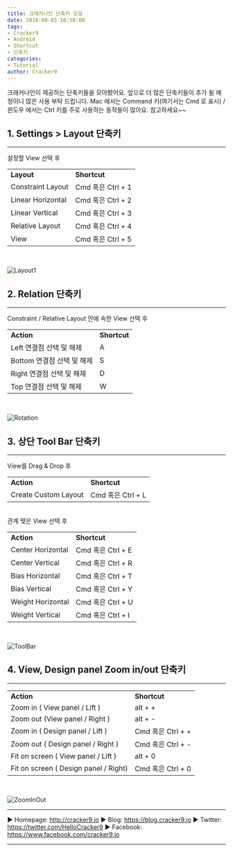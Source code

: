 ```yaml
---
title: 크래커나인 단축키 모음
date: 2018-09-05 16:58:00
tags: 
- Cracker9
- Android
- Shortcut
- 단축키
categories:
- Tutorial
author: Cracker9
---
```


크래커나인이 제공하는 단축키들을 모아봤어요. 앞으로 더 많은 단축키들이 추가 될 예정이니 많은 사용 부탁 드립니다.
Mac 에서는 Command 키(여기서는 Cmd 로 표시) / 윈도우 에서는 Ctrl 키를 주로 사용하는 동작들이 많아요. 
참고하세요~~

## 1. Settings > Layout 단축키
*** 
설정할 View 선택 후
<table><tr><td><b>Layout</b></td><td><b>Shortcut</b></td></tr><tr><td>Constraint Layout</td><td>Cmd 혹은 Ctrl + 1</td></tr><tr><td>Linear Horizontal</td><td>Cmd 혹은 Ctrl + 2</td></tr><tr><td>Linear Vertical</td><td>Cmd 혹은 Ctrl + 3</td></tr><tr><td>Relative Layout</td><td>Cmd 혹은 Ctrl + 4</td></tr><tr><td>View</td><td>Cmd 혹은 Ctrl + 5</td></tr></table><br>

 ![Layout1](/img/ShortCut/layout_1.png?raw=true)
 
## 2. Relation 단축키
*** 
Constraint / Relative Layout 안에 속한 View 선택 후

<table><tr><td><b>Action</b></td><td><b>Shortcut</b></td></tr><tr><td>Left 연결점 선택 및 해제</td><td>A</td></tr><tr><td>Bottom 연결점 선택 및 해제</td><td>S</td></tr><tr><td>Right 연결점 선택 및 해제</td><td>D</td></tr><tr><td>Top 연결점 선택 및 해제</td><td>W</td></tr></table><br>
 
![Rotation](/img/ShortCut/wasd_1.png?raw=true)

## 3. 상단 Tool Bar 단축키
***
View를 Drag & Drop 후
 
<table><tr><td><b>Action</b></td><td><b>Shortcut</b></td></tr><tr><td>Create Custom Layout</td><td>Cmd 혹은 Ctrl + L</td></tr></table> <br>
관계 맺은 View 선택 후

<table><tr><td><b>Action</b></td><td><b>Shortcut</b></td></tr><tr><td>Center Horizontal</td><td>Cmd 혹은 Ctrl + E</td></tr><tr><td>Center Vertical</td><td>Cmd 혹은 Ctrl + R</td></tr><tr><td>Bias Horizontal</td><td>Cmd 혹은 Ctrl + T</td></tr><tr><td>Bias Vertical</td><td>Cmd 혹은 Ctrl + Y</td></tr><tr><td> Weight Horizontal</td><td>Cmd 혹은 Ctrl + U</td></tr><tr><td>Weight Vertical</td><td>Cmd 혹은 Ctrl + I</td></tr></table><br>
 

![ToolBar](/img/ShortCut/toolbar_1.png?raw=true)
 

## 4. View, Design panel Zoom in/out 단축키
***

<table><tr><td><b>Action</b></td><td><b>Shortcut</b></td></tr><tr><td>Zoom in ( View panel / Lift )</td><td>alt + +</td></tr><tr><td>Zoom out (View panel / Right )</td><td>alt + -</td></tr><tr><td>Zoom in ( Design panel / Lift )</td><td>Cmd 혹은 Ctrl + + </td></tr><tr><td>Zoom out ( Design panel / Right )</td><td>Cmd 혹은 Ctrl + -</td></tr><tr><td>Fit on screen ( View panel / Lift )</td><td>alt + 0 </td></tr><tr><td>Fit on screen ( Design panel / Right)</td><td>Cmd 혹은 Ctrl + 0</td></tr></table><br>


![ZoomInOut](/img/ShortCut/zoominout_1.png?raw=true)

***

   ▶ Homepage: http://cracker9.io
   ▶ Blog: https://blog.cracker9.io
   ▶ Twitter: https://twitter.com/HelloCracker9
   ▶ Facebook: https://www.facebook.com/cracker9.io

***
 

